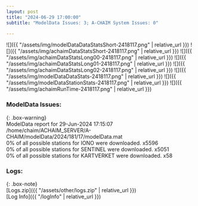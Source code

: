 ```yaml
---
layout: post
title: "2024-06-29 17:00:00"
subtitle: "ModelData Issues: 3; A-CHAIM System Issues: 0"

---
```


![]({{ "/assets/img/modelDataDataStatsShort-2418117.png" | relative_url }})
![]({{ "/assets/img/achaimDataStatsShort-2418117.png" | relative_url }})
![]({{ "/assets/img/achaimDataStatsLong00-2418117.png" | relative_url }})
![]({{ "/assets/img/achaimDataStatsLong01-2418117.png" | relative_url }})
![]({{ "/assets/img/achaimDataStatsLong02-2418117.png" | relative_url }})
![]({{ "/assets/img/modelDataDataStats-2418117.png" | relative_url }})
![]({{ "/assets/img/modelDataStationStats-2418117.png" | relative_url }})
![]({{ "/assets/img/achaimRunTime-2418117.png" | relative_url }})


### ModelData Issues:  
  
{: .box-warning}  
 ModelData report for 29-Jun-2024 17:15:07   
 /home/chaim/ACHAIM_SERVER/A-CHAIM/modelData/2024/181/17/modelData.mat   
 0% of all possible stations for IONO were downloaded. x5596   
 0% of all possible stations for SENTINEL were downloaded. x5051   
 0% of all possible stations for KARTVERKET were downloaded. x58   
  


### Logs:  
  
{: .box-note}  
[Logs.zip]({{ "/assets/other/logs.zip" | relative_url }})  
[Log Info]({{ "/logInfo" | relative_url }})  
